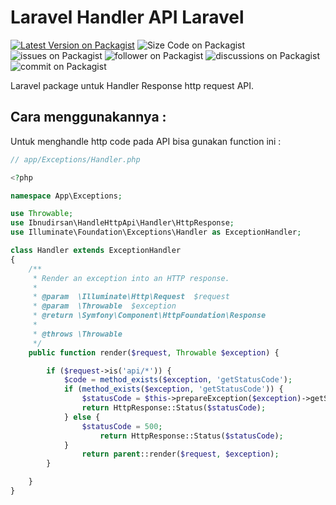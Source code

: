 # Laravel Handler API Laravel
[![Latest Version on Packagist](https://img.shields.io/github/v/release/ibnudirsan/Laravel-Handler-API)](https://packagist.org/packages/ibnudirsan/handle-http-api)
![Size Code on Packagist](https://img.shields.io/github/languages/code-size/ibnudirsan/Laravel-Handler-API?style=plastic)
![issues on Packagist](https://img.shields.io/github/issues/ibnudirsan/Laravel-Handler-API)
![follower on Packagist](https://img.shields.io/github/followers/ibnudirsan)
![discussions on Packagist](https://img.shields.io/github/discussions/ibnudirsan/Laravel-Handler-API?style=plastic)
![commit on Packagist](https://img.shields.io/github/commit-activity/w/ibnudirsan/Laravel-Handler-API?style=plastic)

Laravel package untuk Handler Response http request API.

## Cara menggunakannya :
Untuk menghandle http code pada API bisa gunakan function ini :
```php
// app/Exceptions/Handler.php

<?php

namespace App\Exceptions;

use Throwable;
use Ibnudirsan\HandleHttpApi\Handler\HttpResponse;
use Illuminate\Foundation\Exceptions\Handler as ExceptionHandler;

class Handler extends ExceptionHandler
{
    /**
     * Render an exception into an HTTP response.
     *
     * @param  \Illuminate\Http\Request  $request
     * @param  \Throwable  $exception
     * @return \Symfony\Component\HttpFoundation\Response
     *
     * @throws \Throwable
     */
    public function render($request, Throwable $exception) {

        if ($request->is('api/*')) {
            $code = method_exists($exception, 'getStatusCode');
            if (method_exists($exception, 'getStatusCode')) {
                $statusCode = $this->prepareException($exception)->getStatusCode();
                return HttpResponse::Status($statusCode);
            } else {
                $statusCode = 500;
                    return HttpResponse::Status($statusCode);
            }
                return parent::render($request, $exception);
        }

    }
}
```
